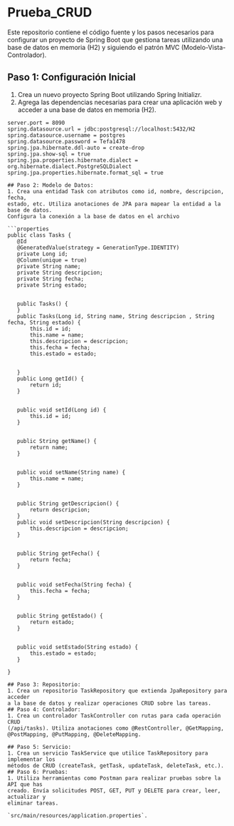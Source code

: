 # Prueba_CRUD
Este repositorio contiene el código fuente y los pasos necesarios para configurar un proyecto de Spring Boot que gestiona tareas utilizando una base de datos en memoria (H2) y siguiendo el patrón MVC (Modelo-Vista-Controlador).



## Paso 1: Configuración Inicial


1. Crea un nuevo proyecto Spring Boot utilizando Spring Initializr.
2. Agrega las dependencias necesarias para crear una aplicación web y acceder a una base de datos en memoria (H2).
```properties
server.port = 8090
spring.datasource.url = jdbc:postgresql://localhost:5432/H2
spring.datasource.username = postgres
spring.datasource.password = Tefa1478
spring.jpa.hibernate.ddl-auto = create-drop
spring.jpa.show-sql = true
spring.jpa.properties.hibernate.dialect = org.hibernate.dialect.PostgreSQLDialect
spring.jpa.properties.hibernate.format_sql = true

## Paso 2: Modelo de Datos:
1. Crea una entidad Task con atributos como id, nombre, descripcion, fecha,
estado, etc. Utiliza anotaciones de JPA para mapear la entidad a la base de datos.
Configura la conexión a la base de datos en el archivo

```properties
public class Tasks {
   @Id
   @GeneratedValue(strategy = GenerationType.IDENTITY)
   private Long id;
   @Column(unique = true)
   private String name;
   private String descripcion;
   private String fecha;
   private String estado;


   public Tasks() {
   }
   public Tasks(Long id, String name, String descripcion , String fecha, String estado) {
       this.id = id;
       this.name = name;
       this.descripcion = descripcion;
       this.fecha = fecha;
       this.estado = estado;


   }
   public Long getId() {
       return id;
   }


   public void setId(Long id) {
       this.id = id;
   }


   public String getName() {
       return name;
   }


   public void setName(String name) {
       this.name = name;
   }


   public String getDescripcion() {
       return descripcion;
   }
   public void setDescripcion(String descripcion) {
       this.descripcion = descripcion;
   }


   public String getFecha() {
       return fecha;
   }


   public void setFecha(String fecha) {
       this.fecha = fecha;
   }


   public String getEstado() {
       return estado;
   }


   public void setEstado(String estado) {
       this.estado = estado;
   }
  
}

## Paso 3: Repositorio:
1. Crea un repositorio TaskRepository que extienda JpaRepository para acceder
a la base de datos y realizar operaciones CRUD sobre las tareas.
## Paso 4: Controlador:
1. Crea un controlador TaskController con rutas para cada operación CRUD
(/api/tasks). Utiliza anotaciones como @RestController, @GetMapping,
@PostMapping, @PutMapping, @DeleteMapping.

## Paso 5: Servicio:
1. Crea un servicio TaskService que utilice TaskRepository para implementar los
métodos de CRUD (createTask, getTask, updateTask, deleteTask, etc.).
## Paso 6: Pruebas:
1. Utiliza herramientas como Postman para realizar pruebas sobre la API que has
creado. Envía solicitudes POST, GET, PUT y DELETE para crear, leer, actualizar y
eliminar tareas.

`src/main/resources/application.properties`.


